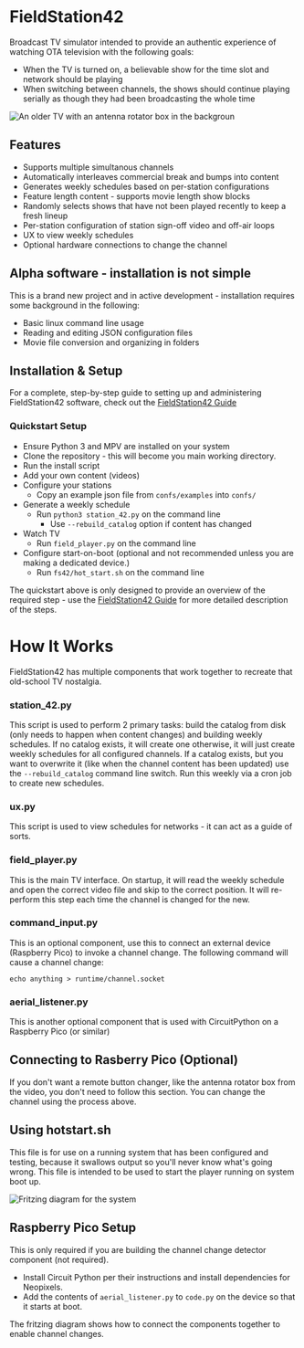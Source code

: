 # FieldStation42
Broadcast TV simulator intended to provide an authentic experience of watching OTA television with the following goals:

* When the TV is turned on, a believable show for the time slot and network should be playing
* When switching between channels, the shows should continue playing serially as though they had been broadcasting the whole time

![An older TV with an antenna rotator box in the backgroun](docs/retro-tv.png?raw=true)

## Features
* Supports multiple simultanous channels
* Automatically interleaves commercial break and bumps into content
* Generates weekly schedules based on per-station configurations
* Feature length content - supports movie length show blocks
* Randomly selects shows that have not been played recently to keep a fresh lineup
* Per-station configuration of station sign-off video and off-air loops
* UX to view weekly schedules
* Optional hardware connections to change the channel

## Alpha software - installation is not simple
This is a brand new project and in active development - installation requires some background in the following:

* Basic linux command line usage
* Reading and editing JSON configuration files
* Movie file conversion and organizing in folders

## Installation & Setup

For a complete, step-by-step guide to setting up and administering FieldStation42 software, check out the [FieldStation42 Guide](https://github.com/shane-mason/FieldStation42/wiki)

### Quickstart Setup

* Ensure Python 3 and MPV are installed on your system
* Clone the repository - this will become you main working directory.
* Run the install script
* Add your own content (videos)
* Configure your stations
    * Copy an example json file from `confs/examples` into `confs/`
* Generate a weekly schedule
    * Run `python3 station_42.py` on the command line
        * Use `--rebuild_catalog` option if content has changed
* Watch TV
    * Run `field_player.py` on the command line
* Configure start-on-boot (optional and not recommended unless you are making a dedicated device.)
    * Run `fs42/hot_start.sh` on the command line

The quickstart above is only designed to provide an overview of the required step - use the [FieldStation42 Guide](https://github.com/shane-mason/FieldStation42/wiki) for more detailed description of the steps.

# How It Works
FieldStation42 has multiple components that work together to recreate that old-school TV nostalgia.

### station_42.py
This script is used to perform 2 primary tasks: build the catalog from disk (only needs to happen when content changes) and building weekly schedules. If no catalog exists, it will create one otherwise, it will just create weekly schedules for all configured channels. If a catalog exists, but you want to overwrite it (like when the channel content has been updated) use the `--rebuild_catalog` command line switch. Run this weekly via a cron job to create new schedules.

### ux.py
This script is used to view schedules for networks - it can act as a guide of sorts.

### field_player.py
This is the main TV interface. On startup, it will read the weekly schedule and open the correct video file and skip to the correct position. It will re-perform this step each time the channel is changed for the new.

### command_input.py
This is an optional component, use this to connect an external device (Raspberry Pico) to invoke a channel change. The following command will cause a channel change:

`echo anything > runtime/channel.socket`

### aerial_listener.py
This is another optional component that is used with CircuitPython on a Raspberry Pico (or similar)


## Connecting to Rasberry Pico (Optional)
If you don't want a remote button changer, like the antenna rotator box from the video, you don't need to follow this section. You can change the channel using the process above.

## Using hotstart.sh
This file is for use on a running system that has been configured and testing, because it swallows output so you'll never know what's going wrong. This file is intended to be used to start the player running on system boot up.

![Fritzing diagram for the system](docs/retro-tv-setup_bb.png?raw=true "Fritzing Diagram")

## Raspberry Pico Setup

This is only required if you are building the channel change detector component (not required).

* Install Circuit Python per their instructions and install dependencies for Neopixels.
* Add the contents of `aerial_listener.py` to `code.py` on the device so that it starts at boot.

The fritzing diagram shows how to connect the components together to enable channel changes.


